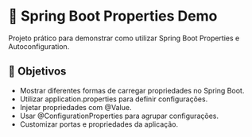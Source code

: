 # 📘 Spring Boot Properties Demo

Projeto prático para demonstrar como utilizar Spring Boot Properties e Autoconfiguration.

## 🎯 Objetivos

- Mostrar diferentes formas de carregar propriedades no Spring Boot.
- Utilizar application.properties para definir configurações.
- Injetar propriedades com @Value.
- Usar @ConfigurationProperties para agrupar configurações.
- Customizar portas e propriedades da aplicação.
